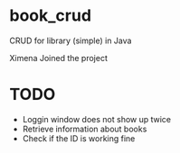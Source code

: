# book_crud
CRUD for library (simple) in Java

Ximena Joined the project

# TODO
- Loggin window does not show up twice
- Retrieve information about books
- Check if the ID is working fine